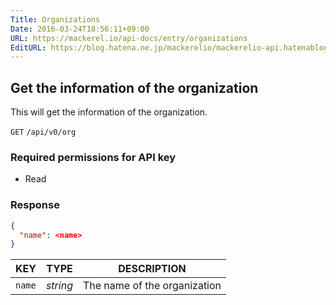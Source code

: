 ```yaml
---
Title: Organizations
Date: 2016-03-24T18:56:11+09:00
URL: https://mackerel.io/api-docs/entry/organizations
EditURL: https://blog.hatena.ne.jp/mackerelio/mackerelio-api.hatenablog.mackerel.io/atom/entry/10328537792368377880
---
```


<h2 id="get">Get the information of the organization</h2>

This will get the information of the organization.

<p class="type-get">
  <code>GET</code>
  <code>/api/v0/org</code>
</p>

### Required permissions for API key

<ul class="api-key">
  <li class="label-read">Read</li>
</ul>

### Response

```json
{
  "name": <name>
}
```

| KEY            | TYPE     | DESCRIPTION |
| -------------- | -------- | ----------- |
| `name`         | *string* | The name of the organization |
